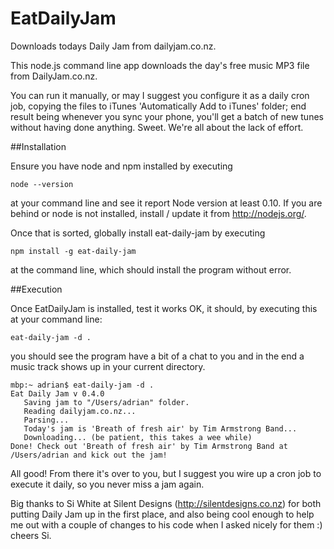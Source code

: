 EatDailyJam
===========

Downloads todays Daily Jam from dailyjam.co.nz.

This node.js command line app downloads the day's free music MP3 file from DailyJam.co.nz.

You can run it manually, or may I suggest you configure it as a daily cron job, copying the files to
iTunes 'Automatically Add to iTunes' folder; end result being whenever you sync your phone,
you'll get a batch of new tunes without having done anything.  Sweet. We're all about the lack of effort.

##Installation

Ensure you have node and npm installed by executing

```ShellSession
node --version
```

at your command line and see it report Node version at least 0.10. If you are behind or node is not installed,
install / update it from http://nodejs.org/.

Once that is sorted, globally install eat-daily-jam by executing

```ShellSession
npm install -g eat-daily-jam
```

at the command line, which should install the program without error.

##Execution

Once EatDailyJam is installed, test it works OK, it should, by executing this at your command line:

```ShellSession
eat-daily-jam -d .
```

you should see the program have a bit of a chat to you and in the end a music track shows up in your current directory.

```ShellSession
mbp:~ adrian$ eat-daily-jam -d .
Eat Daily Jam v 0.4.0
   Saving jam to "/Users/adrian" folder.
   Reading dailyjam.co.nz...
   Parsing...
   Today's jam is 'Breath of fresh air' by Tim Armstrong Band...
   Downloading... (be patient, this takes a wee while)
Done! Check out 'Breath of fresh air' by Tim Armstrong Band at /Users/adrian and kick out the jam!
```

All good! From there it's over to you, but I suggest you wire up a cron job to execute it daily, so you never miss a jam again.

Big thanks to Si White at Silent Designs (http://silentdesigns.co.nz) for both putting Daily Jam up in the first place, and
also being cool enough to help me out with a couple of changes to his code when I asked nicely for them :)  cheers Si.
